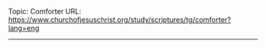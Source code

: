 Topic: Comforter
URL: https://www.churchofjesuschrist.org/study/scriptures/tg/comforter?lang=eng

---

